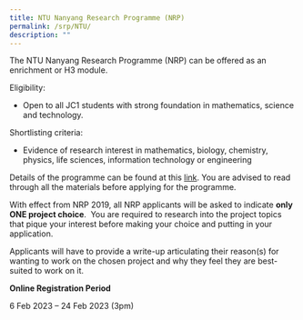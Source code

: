 ```yaml
---
title: NTU Nanyang Research Programme (NRP)
permalink: /srp/NTU/
description: ""
---
```

The NTU Nanyang Research Programme (NRP) can be offered as an enrichment or H3 module.

Eligibility:

*   Open to all JC1 students with strong foundation in mathematics, science and technology.

Shortlisting criteria:

*   Evidence of research interest in mathematics, biology, chemistry, physics, life sciences, information technology or engineering

Details of the programme can be found at this [link](https://www.ntu.edu.sg/education/talent-outreach/NRP/application#Content_C036_Col00). You are advised to read through all the materials before applying for the programme.

With effect from NRP 2019, all NRP applicants will be asked to indicate **only ONE project choice**.  You are required to research into the project topics that pique your interest before making your choice and putting in your application.

Applicants will have to provide a write-up articulating their reason(s) for wanting to work on the chosen project and why they feel they are best-suited to work on it.

**Online Registration Period**

6 Feb 2023 – 24 Feb 2023 (3pm)